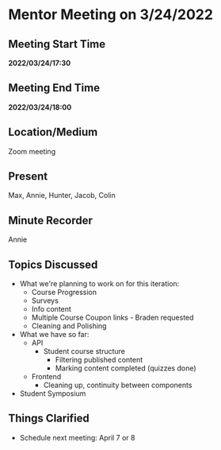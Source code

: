 # Mentor Meeting on 3/24/2022

## Meeting Start Time

**2022/03/24/17:30**

## Meeting End Time

**2022/03/24/18:00**

## Location/Medium

Zoom meeting

## Present
Max, Annie, Hunter, Jacob, Colin

## Minute Recorder
Annie

## Topics Discussed
- What we're planning to work on for this iteration:
  - Course Progression
  - Surveys
  - Info content
  - Multiple Course Coupon links - Braden requested
  - Cleaning and Polishing
- What we have so far:
  - API
    - Student course structure
        - Filtering published content
        - Marking content completed (quizzes done)
  - Frontend
    - Cleaning up, continuity between components
- Student Symposium

## Things Clarified
- Schedule next meeting: April 7 or 8
